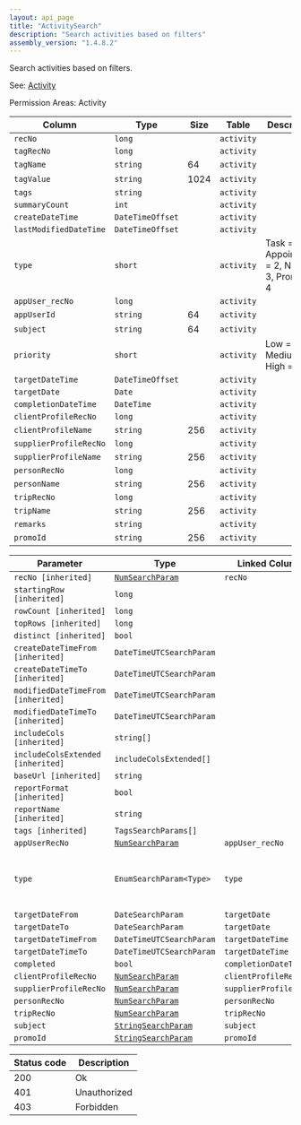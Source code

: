```yaml
---
layout: api_page
title: "ActivitySearch"
description: "Search activities based on filters"
assembly_version: "1.4.8.2"
---
```


Search activities based on filters.

See: [Activity](Activity.html)

Permission Areas: Activity

| Column | Type | Size | Table | Description |
| ------ | ---- | ---- | ----- | ----------- |
| `recNo` | `long` |  | `activity` | 
| `tagRecNo` | `long` |  | `activity` | 
| `tagName` | `string` | 64 | `activity` | 
| `tagValue` | `string` | 1024 | `activity` | 
| `tags` | `string` |  | `activity` | 
| `summaryCount` | `int` |  | `activity` | 
| `createDateTime` | `DateTimeOffset` |  | `activity` | 
| `lastModifiedDateTime` | `DateTimeOffset` |  | `activity` | 
| `type` | `short` |  | `activity` | Task = 1, Appointment = 2, Note = 3, Promo = 4
| `appUser_recNo` | `long` |  | `activity` | 
| `appUserId` | `string` | 64 | `activity` | 
| `subject` | `string` | 64 | `activity` | 
| `priority` | `short` |  | `activity` | Low = 1, Medium = 2, High = 3
| `targetDateTime` | `DateTimeOffset` |  | `activity` | 
| `targetDate` | `Date` |  | `activity` | 
| `completionDateTime` | `DateTime` |  | `activity` | 
| `clientProfileRecNo` | `long` |  | `activity` | 
| `clientProfileName` | `string` | 256 | `activity` | 
| `supplierProfileRecNo` | `long` |  | `activity` | 
| `supplierProfileName` | `string` | 256 | `activity` | 
| `personRecNo` | `long` |  | `activity` | 
| `personName` | `string` | 256 | `activity` | 
| `tripRecNo` | `long` |  | `activity` | 
| `tripName` | `string` | 256 | `activity` | 
| `remarks` | `string` |  | `activity` | 
| `promoId` | `string` | 256 | `activity` | 

| Parameter | Type | Linked Column | Description |
| --------- | ---- | ------------- | ----------- |
| `recNo [inherited]` | [`NumSearchParam`](NumSearchParam) | `recNo` | 
| `startingRow [inherited]` | `long` |  | 
| `rowCount [inherited]` | `long` |  | 
| `topRows [inherited]` | `long` |  | 
| `distinct [inherited]` | `bool` |  | 
| `createDateTimeFrom [inherited]` | `DateTimeUTCSearchParam` |  | 
| `createDateTimeTo [inherited]` | `DateTimeUTCSearchParam` |  | 
| `modifiedDateTimeFrom [inherited]` | `DateTimeUTCSearchParam` |  | 
| `modifiedDateTimeTo [inherited]` | `DateTimeUTCSearchParam` |  | 
| `includeCols [inherited]` | `string[]` |  | 
| `includeColsExtended [inherited]` | `includeColsExtended[]` |  | 
| `baseUrl [inherited]` | `string` |  | 
| `reportFormat [inherited]` | `bool` |  | 
| `reportName [inherited]` | `string` |  | 
| `tags [inherited]` | `TagsSearchParams[]` |  | 
| `appUserRecNo` | [`NumSearchParam`](NumSearchParam) | `appUser_recNo` | 
| `type` | `EnumSearchParam<Type>` | `type` | Task = 1, Appointment = 2, Note = 3, Promo = 4
| `targetDateFrom` | `DateSearchParam` | `targetDate` | 
| `targetDateTo` | `DateSearchParam` | `targetDate` | 
| `targetDateTimeFrom` | `DateTimeUTCSearchParam` | `targetDateTime` | 
| `targetDateTimeTo` | `DateTimeUTCSearchParam` | `targetDateTime` | 
| `completed` | `bool` | `completionDateTime` | 
| `clientProfileRecNo` | [`NumSearchParam`](NumSearchParam) | `clientProfileRecNo` | 
| `supplierProfileRecNo` | [`NumSearchParam`](NumSearchParam) | `supplierProfileRecNo` | 
| `personRecNo` | [`NumSearchParam`](NumSearchParam) | `personRecNo` | 
| `tripRecNo` | [`NumSearchParam`](NumSearchParam) | `tripRecNo` | 
| `subject` | [`StringSearchParam`](StringSearchParam) | `subject` | 
| `promoId` | [`StringSearchParam`](StringSearchParam) | `promoId` | 

| Status code | Description |
| ----------- | ----------- |
| 200 | Ok |
| 401 | Unauthorized |
| 403 | Forbidden |


